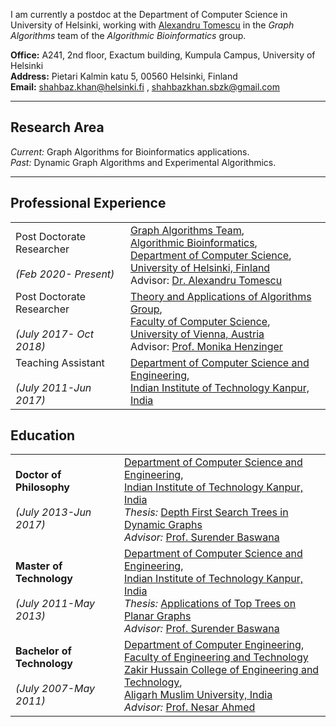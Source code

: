 I am currently a postdoc at the Department of Computer Science in University of Helsinki, working with [Alexandru Tomescu](https://www.cs.helsinki.fi/u/tomescu/#) in the _Graph Algorithms_ team of the _Algorithmic Bioinformatics_ group.   

**Office:** A241, 2nd floor, Exactum building, Kumpula Campus, University of Helsinki  
**Address:** Pietari Kalmin katu 5, 00560 Helsinki, Finland  
**Email:** [shahbaz.khan@helsinki.fi](mailto:shahbaz.khan@helsinki.fi) ,  [shahbazkhan.sbzk@gmail.com](mailto:shahbazkhan.sbzk@gmail.com)

----------------------------------------

## Research Area
_Current:_ Graph Algorithms for Bioinformatics applications.  
_Past:_ Dynamic Graph Algorithms and Experimental Algorithmics.  

-------------------------------------

## Professional Experience

|      |      |
| :--- | :--- |
|Post Doctorate Researcher<br><br>_(Feb 2020- Present)_  | [Graph Algorithms Team](https://www2.helsinki.fi/en/researchgroups/algorithmic-bioinformatics/teams/graph-algorithms), <br>[Algorithmic Bioinformatics](https://www2.helsinki.fi/en/researchgroups/algorithmic-bioinformatics), <br> [Department of Computer Science](https://www2.helsinki.fi/en/computer-science), <br>  [University of Helsinki, Finland](https://www.helsinki.fi/en)<br> Advisor: [Dr. Alexandru Tomescu](https://www.cs.helsinki.fi/u/tomescu/#)|
| Post Doctorate Researcher<br><br>_(July 2017- Oct 2018)_ | [Theory and Applications of Algorithms Group](https://taa.cs.univie.ac.at/), <br> [Faculty of Computer Science](https://informatik.univie.ac.at/), <br> [University of Vienna, Austria](https://www.univie.ac.at/en/)<br> Advisor: [Prof. Monika Henzinger](https://taa.cs.univie.ac.at/team/person/40337/) | 
| Teaching Assistant<br><br>_(July 2011-Jun 2017)_ | [Department of Computer Science and Engineering](https://cse.iitk.ac.in/), <br> [Indian Institute of Technology Kanpur, India](https://www.iitk.ac.in/)|


## Education

|      |     |
| :--- | :--- |
| **Doctor of Philosophy**<br><br>_(July 2013-Jun 2017)_ | [Department of Computer Science and Engineering](https://cse.iitk.ac.in/), <br>[Indian Institute of Technology Kanpur, India](https://www.iitk.ac.in/)<br>_Thesis:_ [Depth First Search Trees in Dynamic Graphs](https://shahbazk.github.io/Shahbaz_Khan_PhD_Thesis.pdf)<br>_Advisor:_ [Prof. Surender Baswana](https://www.cse.iitk.ac.in/users/sbaswana/)| 
| **Master of Technology** <br><br>_(July 2011-May 2013)_ | [Department of Computer Science and Engineering](https://cse.iitk.ac.in/), <br>[Indian Institute of Technology Kanpur, India](https://www.iitk.ac.in/)<br>_Thesis:_ [Applications of Top Trees on Planar Graphs](https://shahbazk.github.io/Shahbaz_Khan_MTech_Thesis.pdf)<br>_Advisor:_ [Prof. Surender Baswana](https://www.cse.iitk.ac.in/users/sbaswana/) |
| **Bachelor of Technology** <br><br>_(July 2007-May 2011)_ | [Department of Computer Engineering](https://amu.ac.in/department/computer-engineering), <br>[Faculty of Engineering and Technology](https://amu.ac.in/faculties/faculty-of-engineering-technology)<br>[Zakir Hussain College of Engineering and Technology](https://amu.ac.in/colleges/zakir-husain-college-of-engineering-and-technology), <br>[Aligarh Muslim University, India](https://www.amu.ac.in)<br>_Advisor:_ [Prof. Nesar Ahmed](https://amu.ac.in/faculty/computer-engineering/nesar-ahmad) |
 
